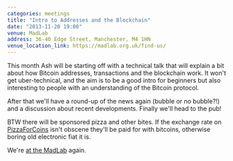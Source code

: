 ```yaml
---
categories: meetings
title: "Intro to Addresses and the Blockchain"
date: "2013-11-20 19:00"
venue: MadLab
address: 36-40 Edge Street, Manchester, M4 1HN
venue_location_link: https://madlab.org.uk/find-us/
---
```


This month Ash will be starting off with a technical talk that will explain
a bit about how Bitcoin addresses, transactions and the blockchain work. It
won't get uber-technical, and the aim is to be a good intro for beginners
but also interesting to people with an understanding of the Bitcoin protocol.

After that we'll have a round-up of the news again (bubble or no bubble?!)
and a discussion about recent developments. Finally we'll head to the pub!

BTW there will be sponsored pizza and other bites. If the exchange rate on
[PizzaForCoins][pizzaforcoins] isn't obscene they'll be paid for with bitcoins,
otherwise boring old electronic fiat it is.

We're [at the MadLab][madlab-event] again.

[conference]: http://theconference.eu/
[madlab-event]: http://madlab.org.uk/content/bitcoin-manchester-4/
[pizzaforcoins]: http://pizzaforcoins.com/
